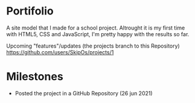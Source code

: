 # Portifolio
A site model that I made for a school project.
Altrought it is my first time with HTML5, CSS and JavaScript, I'm pretty happy with the results so far.

Upcoming "features"/updates (the projects branch to this Repository)
https://github.com/users/SkipOs/projects/1

# Milestones
- Posted the project in a GitHub Repository (26 jun 2021)
